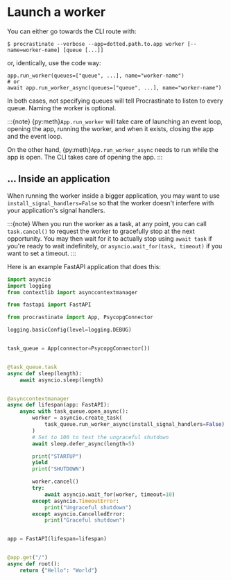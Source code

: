 # Launch a worker

You can either go towards the CLI route with:

```console
$ procrastinate --verbose --app=dotted.path.to.app worker [--name=worker-name] [queue [...]]
```

or, identically, use the code way:

```
app.run_worker(queues=["queue", ...], name="worker-name")
# or
await app.run_worker_async(queues=["queue", ...], name="worker-name")
```

In both cases, not specifying queues will tell Procrastinate to listen to every queue.
Naming the worker is optional.

:::{note}
{py:meth}`App.run_worker` will take care of launching an event loop, opening the app,
running the worker, and when it exists, closing the app and the event loop.

On the other hand, {py:meth}`App.run_worker_async` needs to run while the app is open.
The CLI takes care of opening the app.
:::

## ... Inside an application

When running the worker inside a bigger application, you may want to use
`install_signal_handlers=False` so that the worker doesn't interfere with
your application's signal handlers.

:::{note}
When you run the worker as a task, at any point, you can call `task.cancel()`
to request the worker to gracefully stop at the next opportunity.
You may then wait for it to actually stop using `await task` if you're
ready to wait indefinitely, or `asyncio.wait_for(task, timeout)` if you
want to set a timeout.
:::

Here is an example FastAPI application that does this:

```python
import asyncio
import logging
from contextlib import asynccontextmanager

from fastapi import FastAPI

from procrastinate import App, PsycopgConnector

logging.basicConfig(level=logging.DEBUG)


task_queue = App(connector=PsycopgConnector())


@task_queue.task
async def sleep(length):
    await asyncio.sleep(length)


@asynccontextmanager
async def lifespan(app: FastAPI):
    async with task_queue.open_async():
        worker = asyncio.create_task(
            task_queue.run_worker_async(install_signal_handlers=False)
        )
        # Set to 100 to test the ungraceful shutdown
        await sleep.defer_async(length=5)

        print("STARTUP")
        yield
        print("SHUTDOWN")

        worker.cancel()
        try:
            await asyncio.wait_for(worker, timeout=10)
        except asyncio.TimeoutError:
            print("Ungraceful shutdown")
        except asyncio.CancelledError:
            print("Graceful shutdown")


app = FastAPI(lifespan=lifespan)


@app.get("/")
async def root():
    return {"Hello": "World"}
```
